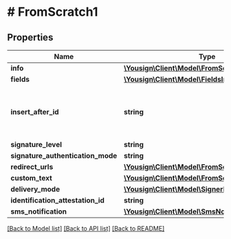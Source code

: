 # # FromScratch1

## Properties

Name | Type | Description | Notes
------------ | ------------- | ------------- | -------------
**info** | [**\Yousign\Client\Model\FromScratch1Info**](FromScratch1Info.md) |  |
**fields** | [**\Yousign\Client\Model\FieldsInput[]**](FieldsInput.md) |  | [optional]
**insert_after_id** | **string** | Insert just after the position of the specified signer id | [optional]
**signature_level** | **string** |  |
**signature_authentication_mode** | **string** |  | [optional]
**redirect_urls** | [**\Yousign\Client\Model\FromScratch1RedirectUrls**](FromScratch1RedirectUrls.md) |  | [optional]
**custom_text** | [**\Yousign\Client\Model\FromScratch1CustomText**](FromScratch1CustomText.md) |  | [optional]
**delivery_mode** | [**\Yousign\Client\Model\SignerDeliveryMode**](SignerDeliveryMode.md) |  | [optional]
**identification_attestation_id** | **string** |  | [optional]
**sms_notification** | [**\Yousign\Client\Model\SmsNotification1**](SmsNotification1.md) |  | [optional]

[[Back to Model list]](../../README.md#models) [[Back to API list]](../../README.md#endpoints) [[Back to README]](../../README.md)
